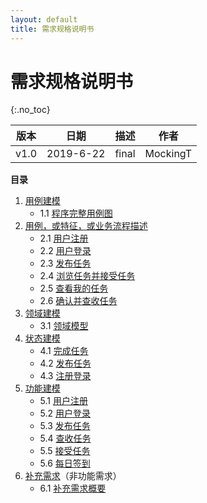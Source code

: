 ```yaml
---
layout: default
title: 需求规格说明书
---
```


# 需求规格说明书
{:.no_toc}

| 版本 |   日期    | 描述 |  作者   |
| :--: | :-------: | :--: | :-----: |
| v1.0 | 2019-6-22 | final | MockingT |

**目录**

1. [用例建模](/06-02-uml/README.md)  
    - 1.1 [程序完整用例图](/06-02-uml/README.md)
2. [用例，或特征，或业务流程描述](/06-02-usecase/README.md)
    - 2.1 [用户注册](/06-02-usecase/README.md#用户注册)
    - 2.2 [用户登录](/06-02-usecase/README.md#用户登录)
    - 2.3 [发布任务](/06-02-usecase/README.md#发布任务)
    - 2.4 [浏览任务并接受任务](/06-02-usecase/README.md#浏览任务并接受任务)
    - 2.5 [查看我的任务](/06-02-usecase/README.md#查看我的任务)
    - 2.6 [确认并查收任务](/06-02-usecase/README.md#确认并查收任务)
3. [领域建模](/06-03-domain/README.md)
    - 3.1 [领域模型](/06-03-domain/README.md#领域模型)
4. [状态建模](/06-04-state/README.md)
    - 4.1 [完成任务](/06-04-state/README.md#完成任务)
    - 4.2 [发布任务](/06-04-state/README.md#发布任务)
    - 4.3 [注册登录](/06-04-state/README.md#注册登录)
5. [功能建模](/06-05-system/README.md)
    - 5.1 [用户注册](/06-05-system/README.md#用户注册)
    - 5.2 [用户登录](/06-05-system/README.md#用户登录)
    - 5.3 [发布任务](/06-05-system/README.md#发布任务)
    - 5.4 [查收任务](/06-05-system/README.md#查收任务)
    - 5.5 [接受任务](/06-05-system/README.md#接受任务)
    - 5.6 [每日签到](/06-05-system/README.md#每日签到)
6. [补充需求](/06-06-supplementary/README.md)（非功能需求）
    - 6.1 [补充需求概要](/06-06-supplementary/README.md)

